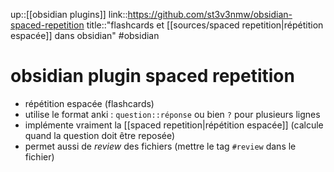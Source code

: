 up::[[obsidian plugins]]
link::https://github.com/st3v3nmw/obsidian-spaced-repetition
title::"flashcards et [[sources/spaced repetition|répétition espacée]] dans obsidian"
#obsidian 
# obsidian plugin spaced repetition
 - répétition espacée (flashcards)
 - utilise le format anki : `question::réponse` ou bien `?` pour plusieurs lignes
 - implémente vraiment la [[spaced repetition|répétition espacée]] (calcule quand la question doit être reposée)
 - permet aussi de _review_ des fichiers (mettre le tag `#review` dans le fichier)